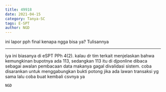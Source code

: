 ```yaml
---
title: 49918
date: 2021-04-15
category: Tanya-SC
tags: E-SPT
author: NGD
---
```


ini lapor pph final kenapa ngga bisa ya? Tulisannya

---

iya ini biasanya di eSPT PPh 4(2). kalau dr tim terkait menjelaskan bahwa kemungkinan bupotnya ada 113, sedangkan 113 itu di djponline dibaca sebagai awalan pembacaan data makanya gagal divalidasi sistem. coba disarankan untuk menggabungkan bukti potong jika ada lawan transaksi yg sama lalu coba buat kembali csvnya ya

`NGD`
